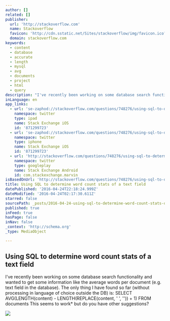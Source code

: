 ```yaml
---
author: []
related: []
publisher:
  url: 'http://stackoverflow.com'
  name: Stackoverflow
  favicon: 'http://cdn.sstatic.net/Sites/stackoverflow/img/favicon.ico?v=4f32ecc8f43d'
  domain: stackoverflow.com
keywords:
  - content
  - database
  - accurate
  - length
  - mysql
  - avg
  - documents
  - project
  - html
  - query
description: "I've recently been working on some database search functionality and wanted to get some information like the average words per document (e.g. text field in the database). The only thing I have found so far (without processing in language of choice outside the DB) is: SELECT AVG(LENGTH(content) - LENGTH(REPLACE(content, ' ', '')) + 1) FROM documents This seems to work* but do you have other suggestions?"
inLanguage: en
app_links:
  - url: 'se-zaphod://stackoverflow.com/questions/748276/using-sql-to-determine-word-count-stats-of-a-text-field'
    namespace: twitter
    type: ipad
    name: Stack Exchange iOS
    id: '871299723'
  - url: 'se-zaphod://stackoverflow.com/questions/748276/using-sql-to-determine-word-count-stats-of-a-text-field'
    namespace: twitter
    type: iphone
    name: Stack Exchange iOS
    id: '871299723'
  - url: 'http://stackoverflow.com/questions/748276/using-sql-to-determine-word-count-stats-of-a-text-field'
    namespace: twitter
    type: googleplay
    name: Stack Exchange Android
    id: com.stackexchange.marvin
isBasedOnUrl: 'http://stackoverflow.com/questions/748276/using-sql-to-determine-word-count-stats-of-a-text-field'
title: Using SQL to determine word count stats of a text field
datePublished: '2016-04-24T22:18:24.999Z'
dateModified: '2016-04-24T02:17:30.611Z'
starred: false
sourcePath: _posts/2016-04-24-using-sql-to-determine-word-count-stats-of-a-text-field.md
published: true
inFeed: true
hasPage: false
inNav: false
_context: 'http://schema.org'
_type: MediaObject

---
```

<article style=""><h1>Using SQL to determine word count stats of a text field</h1><p>I've recently been working on some database search functionality and wanted to get some information like the average words per document (e.g. text field in the database). The only thing I have found so far (without processing in language of choice outside the DB) is: SELECT AVG(LENGTH(content) - LENGTH(REPLACE(content, ' ', '')) + 1) FROM documents This seems to work* but do you have other suggestions?</p><img src="http://cdn.sstatic.net/Sites/stackoverflow/img/apple-touch-icon@2.png?v=73d79a89bded&amp;a" /></article>